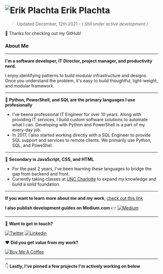 # ![Erik Plachta](https://s.gravatar.com/avatar/cde2e5381aa5e6d8d0220c46edee8f88?s=30) Erik Plachta

> Updated December, 12th 2021 - _( Still under active development )_

:wave: Thanks for checking out my GitHub! 

### About Me

---

**I'm a software developer, IT Director, project manager, and productivity nerd.**

I enjoy identifying patterns to build modular infrastructure and designs. Once you understand the problem, it's easy to build thoughtful, light-weight, and modular framework.

---

🥇 **Python, PowerShell, and SQL are the primary languages I use profesionally**

- I've beena professional IT Engineer for over 10 years. Along with providing IT services, I build custom software solutions to automate what I can. Developing with Python and PowerShell is a part of my every-day job.
- In 2017, I also started working directly with a SQL Engineer to provide SQL support and services to remote clients. We primarily use Python, SQL, and PoweShel.

---

🥈 **Secondary is JavaScript, CSS, and HTML**

- For the past 2 years, I've been learning these languages to bridge the gap from backend and front.
- Currently taking classes at [UNC Charlotte](https://www.charlotte.edu) to expand my knowledge and build a solid foundation. 

---

**If you want to learn more about me and my work**, [check out this link](https://erikplachta.github.io/ErikPlachta/)

**I also publish development guides on Medium.com** 👉 [![Medium](https://img.shields.io/badge/-blog.erikplachta.com-000000?style=flat&labelColor=000000&logo=Medium&link=http://blog.erikplachta.com/)](http://blog.erikplachta.com/)

---

:handshake: **Want to get in touch?**

[![Twitter](https://img.shields.io/badge/-@erikplachta-1ca0f1?style=flat&labelColor=1ca0f1&logo=twitter&logoColor=white&link=https://twitter.com/erikplachta)](https://twitter.com/erikplachta)  [![Linkedin](https://img.shields.io/badge/-@erikplachta-blue?style=flat&logo=Linkedin&logoColor=white&link=https://linkedin.com/in/erikplachta/)](https://www.linkedin.com/in/erikplachta/)

❤️ **Did you get value from my work?**

[![Buy Me A Coffee](https://img.shields.io/badge/-Buy%20Me%20A%20Coffee-FF813F?style=flat&logo=buy-me-a-coffee&logoColor=ffffff&link=https://www.buymeacoffee.com/erikplachta)](https://www.buymeacoffee.com/erikplachta)

---

👇 **Lastly, I've pinned a few projects I'm actively working on below**
